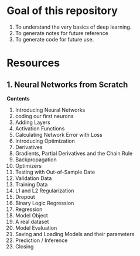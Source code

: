 # Goal of this repository
1. To understand the very basics of deep learning. 
2. To generate notes for future reference
3. To generate code for future use.

# Resources

## 1. Neural Networks from Scratch

**Contents**
1. Introducing Neural Networks
2. coding our first neurons
3. Adding Layers
4. Activation Functions
5. Calculating Network Error with Loss
6. Introducing Optimization
7. Derivatives
8. Gradients, Partial Derivatives and the Chain Rule
9. Backpropagation
10. Optimizers
11. Testing with Out-of-Sample Date
12. Validation Data
13. Training Data
14. L1 and L2 Regularization
15. Dropout
16. Binary Logic Regression
17. Regression
18. Model Object
19. A real dataset
20. Model Evaluation
21. Saving and Loading Models and their parameters
22. Prediction / Inference
23. Closing


